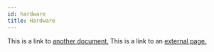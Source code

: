 ```yaml
---
id: hardware
title: Hardware
---
```


This is a link to [another document.](doc3.md) This is a link to an [external page.](http://www.example.com)
